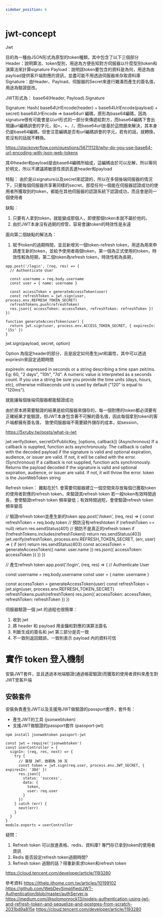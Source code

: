 ```yaml
---
sidebar_position: 6
---
```


# jwt-concept


Jwt

目的為一種由JSON形式為原型的token種類，其中包含了以下三個部分
Header：說明算法、token型別，用途為方便告知對方伺服器以什麼型別token和演算法來計算signature
Payload：說明該token要包含的資料是為何，用途為由payload提供客戶端對應的資訊，並盡可能不用透過伺服器來存取資料庫
Signature：由Header、Payload、伺服器的Secret來進行雜湊而產生的簽名值，用途為驗證竄改。

JWT形式為：
base64(Header, Payload).Signature

Signature:
Hash( base64UrlEncode(header) +  base64UrlEncode(payload) + secret)
  base64UrlEncode => base64url 編碼，原形為base64編碼，因為signature很有可能會是以url形式的一部分來傳遞給對方，而base64編碼下會出現讓url編碼誤會的字元，如=、+、/，而base64url是基於這問題來解決，其本身仍是base64編碼，但會注意編碼是否有url編碼誤會的字元，若有的話，就轉換，若沒有的話就不轉換。

https://stackoverflow.com/questions/56711129/why-do-you-use-base64-url-encoding-with-json-web-tokens

其中header和payload是由base64編碼所組成，這編碼由於可以反解，所以等同於明文，所以不建議將敏感性資訊丟進header和payload


特點：
由於是以signature以及secret來認證的，所以在多個後端伺服器的情況下，只要每個伺服器共享著同樣的secret，那麼任何一個能在伺服器認證成功的使用者所獲取到的token，都能在其他伺服器的認證系統下認證成功，而且會是同一個使用者


缺點：
1. 只要有人拿到token，就能變成那個人，即使那個token本就不屬於他的。
2. 由於JWT本身沒有過期的控管，容易會讓token的時效性是永遠


面向第二個缺點的解法為：
1. 賦予token的過期時間，並且新增另一個token-refresh token，用途為用來申請產生新的token，並給予使用者兩個token，第一個為正式使用的token，時效性較為短期，第二個token為refresh token，時效性較為長期，




```
app.post('/login', (req, res) => {
  // Authenticate User

  const username = req.body.username
  const user = { name: username }

  const accessToken = generateAccessToken(user)
  const refreshToken = jwt.sign(user, process.env.REFRESH_TOKEN_SECRET)
  refreshTokens.push(refreshToken)
  res.json({ accessToken: accessToken, refreshToken: refreshToken })
})

function generateAccessToken(user) {
  return jwt.sign(user, process.env.ACCESS_TOKEN_SECRET, { expiresIn: '15s' })
}
```


jwt.sign(payload, secret, option)

Option 為指定header的部分，且是設定如何產生jwt和屬性，其中可以透過expriesIn來設定過期時間

expiresIn: expressed in seconds or a string describing a time span zeit/ms.
Eg: 60, "2 days", "10h", "7d". A numeric value is interpreted as a seconds count. If you use a string be sure you provide the time units (days, hours, etc), otherwise milliseconds unit is used by default ("120" is equal to "120ms").

就能讓每個後端伺服器都能驗證成功

由於原本將需要驗證的結果是給伺服器來儲存的，每一個對應的token都必須要有正確結果才能驗證，但JWT本身包含著不可解的簽名值，因此每個拿到token的客戶端都擁有簽名值，
致使伺服器端不需要額外儲存的成本，如session，


https://5xruby.tw/posts/what-is-jwt

jwt.verify(token, secretOrPublicKey, [options, callback])
(Asynchronous) If a callback is supplied, function acts asynchronously. The callback is called with the decoded payload if the signature is valid and optional expiration, audience, or issuer are valid. If not, it will be called with the error.
(Synchronous) If a callback is not supplied, function acts synchronously. Returns the payload decoded if the signature is valid and optional expiration, audience, or issuer are valid. If not, it will throw the error.
token is the JsonWebToken string


Refresh token：
難點在於1. 會需要伺服器建立一個空間來存放每個已獲取token的使用者對應的refresh token，來驗證其refresh token
若一般token有效時間過長，會使驗證refresh token 頻率變低；有效時間過短，會使驗證refresh token 頻率變高


// 驗證refresh token並產生新的token
app.post('/token', (req, res) => {
  const refreshToken = req.body.token
	// 預防沒有refreshtoken
  if (refreshToken == null) return res.sendStatus(401)
	// 預防不是真正的refresh token
  if (!refreshTokens.includes(refreshToken)) return res.sendStatus(403)
  jwt.verify(refreshToken, process.env.REFRESH_TOKEN_SECRET, (err, user) => {
    if (err) return res.sendStatus(403)
    const accessToken = generateAccessToken({ name: user.name })
    res.json({ accessToken: accessToken })
  })
})

// 產生refresh token
app.post('/login', (req, res) => {
  // Authenticate User

  const username = req.body.username
  const user = { name: username }

  const accessToken = generateAccessToken(user)
  const refreshToken = jwt.sign(user, process.env.REFRESH_TOKEN_SECRET)
  refreshTokens.push(refreshToken)
  res.json({ accessToken: accessToken, refreshToken: refreshToken })
})



伺服器驗證一個 jwt 的過程也很簡單：
1. 收到 jwt
2. 將 header 和 payload 用金鑰和對應的演算法簽名
3. 判斷生成的簽名和 jwt 第三部分是否一致
4. 不一致則返回錯誤，一致則表示 payload 內的資料可信



# 實作 token 登入機制
安裝JWT套件，並且透過本地端驗證(通過帳密驗證)而獲取的使用者資料來產生對JWT至客戶端

## 安裝套件
安裝負責產生JWT以及支援用JWT做驗證的passport套件，套件有：
  - 產生JWT的工具 (jsonwebtoken)
  - 支援JWT做驗證的passport套件 (passport-jwt)
```
npm install jsonwebtoken passport-jwt
```



```
const jwt = require('jsonwebtoken')
const userController = {
  signIn: (req, res, next) => {
    try {
      // 簽發 JWT，效期為 30 天
      const token = jwt.sign(req.user, process.env.JWT_SECRET, { expiresIn: '30d' }) 
      res.json({
        status: 'success',
        data: {
          token,
          user: req.user
        }
      })
    } catch (err) {
      next(err)
    }
  }
}
module.exports = userController

```


疑問：
1. Refresh token 可以放進表格、redis、資料庫? 專門存已拿到token的使用者資訊
2. Redis 能否設定refresh token過期時間?
3. Refresh token 過期的話？得重新索求token和refresh token


https://cloud.tencent.com/developer/article/1193280

參考資料
https://ithelp.ithome.com.tw/articles/10199102
https://github.com/WebDevSimplified/JWT-Authentication/blob/master/authServer.js
https://medium.com/@solomonrock13/nodejs-authentication-using-jwt-and-refresh-token-and-sequelize-and-postgres-from-scratch-2031bd9a815e
https://cloud.tencent.com/developer/article/1193280



